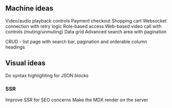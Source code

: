 ## Machine ideas

Video/audio playback controls
Payment checkout
Shopping cart
Websocket connection with retry logic
Role-based access
Web-based video call with controls (muting/unmuting)
Data grid
Advanced search area with pagination

CRUD - list page with search bar, pagination and orderable column headings

## Visual ideas

Do syntax highlighting for JSON blocks

### SSR

Improve SSR for SEO concerns
Make the MDX render on the server
